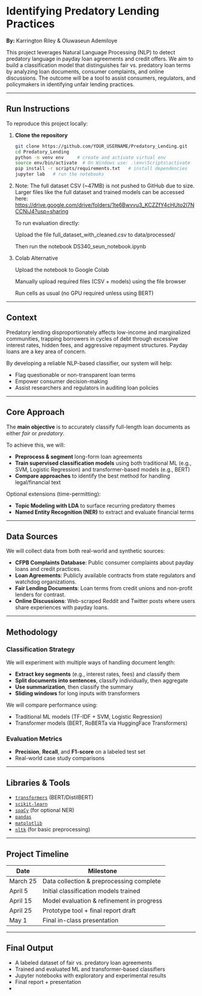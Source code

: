 # Identifying Predatory Lending Practices

**By:** Karrington Riley & Oluwaseun Ademiloye  

This project leverages Natural Language Processing (NLP) to detect predatory language in payday loan agreements and credit offers. We aim to build a classification model that distinguishes fair vs. predatory loan terms by analyzing loan documents, consumer complaints, and online discussions. The outcome will be a tool to assist consumers, regulators, and policymakers in identifying unfair lending practices.

---

## Run Instructions

To reproduce this project locally:

1. **Clone the repository**
   ```bash
   git clone https://github.com/YOUR_USERNAME/Predatory_Lending.git
   cd Predatory_Lending
   python -m venv env     # create and activate virtual env
   source env/bin/activate  # On Windows use: .\env\Scripts\activate
   pip install -r scripts/requirements.txt   # install dependencies
   jupyter lab   # run the notebooks
   ```
2. Note: The full dataset CSV (~47MB) is not pushed to GitHub due to size. Larger files like the full dataset and trained models can be accessed here: https://drive.google.com/drive/folders/1te6Bwvvu3_KCZZfY4cHUto2I7NCCNiJ4?usp=sharing
   
   To run evaluation directly:
   
   Upload the file full_dataset_with_cleaned.csv to data/processed/
   
   Then run the notebook DS340_seun_notebook.ipynb

4. Colab Alternative

   Upload the notebook to Google Colab

   Manually upload required files (CSV + models) using the file browser
   
   Run cells as usual (no GPU required unless using BERT)

---

## Context

Predatory lending disproportionately affects low-income and marginalized communities, trapping borrowers in cycles of debt through excessive interest rates, hidden fees, and aggressive repayment structures. Payday loans are a key area of concern.

By developing a reliable NLP-based classifier, our system will help:
- Flag questionable or non-transparent loan terms
- Empower consumer decision-making
- Assist researchers and regulators in auditing loan policies

---

## Core Approach

The **main objective** is to accurately classify full-length loan documents as either _fair_ or _predatory_.

To achieve this, we will:
- **Preprocess & segment** long-form loan agreements
- **Train supervised classification models** using both traditional ML (e.g., SVM, Logistic Regression) and transformer-based models (e.g., BERT)
- **Compare approaches** to identify the best method for handling legal/financial text

Optional extensions (time-permitting):
- **Topic Modeling with LDA** to surface recurring predatory themes
- **Named Entity Recognition (NER)** to extract and evaluate financial terms

---

## Data Sources

We will collect data from both real-world and synthetic sources:

- **CFPB Complaints Database**: Public consumer complaints about payday loans and credit practices.
- **Loan Agreements**: Publicly available contracts from state regulators and watchdog organizations.
- **Fair Lending Documents**: Loan terms from credit unions and non-profit lenders for contrast.
- **Online Discussions**: Web-scraped Reddit and Twitter posts where users share experiences with payday loans.

---

## Methodology

### Classification Strategy

We will experiment with multiple ways of handling document length:

- **Extract key segments** (e.g., interest rates, fees) and classify them
- **Split documents into sentences**, classify individually, then aggregate
- **Use summarization**, then classify the summary
- **Sliding windows** for long inputs with transformers

We will compare performance using:
- Traditional ML models (TF-IDF + SVM, Logistic Regression)
- Transformer models (BERT, RoBERTa via HuggingFace Transformers)

### Evaluation Metrics

- **Precision**, **Recall**, and **F1-score** on a labeled test set
- Real-world case study comparisons

---

## Libraries & Tools

- [`transformers`](https://huggingface.co/transformers) (BERT/DistilBERT)
- [`scikit-learn`](https://scikit-learn.org/)
- [`spaCy`](https://spacy.io/) (for optional NER)
- [`pandas`](https://pandas.pydata.org/)
- [`matplotlib`](https://matplotlib.org/)
- [`nltk`](https://www.nltk.org/) (for basic preprocessing)

---

## Project Timeline

| Date       | Milestone                                      |
|------------|------------------------------------------------|
| March 25   | Data collection & preprocessing complete     |
| April 5    | Initial classification models trained        |
| April 15   | Model evaluation & refinement in progress    |
| April 25   | Prototype tool + final report draft          |
| May 1      | Final in-class presentation                  |

---

## Final Output

- A labeled dataset of fair vs. predatory loan agreements
- Trained and evaluated ML and transformer-based classifiers
- Jupyter notebooks with exploratory and experimental results
- Final report + presentation
- 


